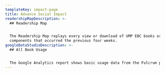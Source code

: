 ```yaml
---
templateKey: impact-page
title: Advance Social Impact
readershipMapDescription: >-
  ## Readership Map


  The Readership Map replays every view or download of UMP EBC books or media
  components that occurred the previous four weeks.
googleDataStudioDescription: >-
  ## All Book Usage


  The Google Analytics report shows basic usage data from the Fulcrum platform. This includes users, sessions, pageviews, popular titles, and user location for titles in EBC. For more information, see [our FAQ](https://mpub.atlassian.net/wiki/spaces/FPS/pages/66453810/UMP+EBC).
---
```

